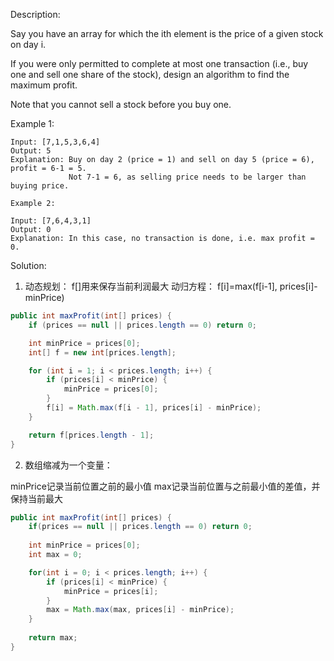 Description:

Say you have an array for which the ith element is the price of a given stock on day i.

If you were only permitted to complete at most one transaction (i.e., buy one and sell one share of the stock), design an algorithm to find the maximum profit.

Note that you cannot sell a stock before you buy one.

Example 1:
```
Input: [7,1,5,3,6,4]
Output: 5
Explanation: Buy on day 2 (price = 1) and sell on day 5 (price = 6), profit = 6-1 = 5.
             Not 7-1 = 6, as selling price needs to be larger than buying price.
```
```
Example 2:

Input: [7,6,4,3,1]
Output: 0
Explanation: In this case, no transaction is done, i.e. max profit = 0.
```

Solution:

1. 动态规划：
f[]用来保存当前利润最大
动归方程：
f[i]=max(f[i-1], prices[i]-minPrice)

```java
public int maxProfit(int[] prices) {
	if (prices == null || prices.length == 0) return 0;

	int minPrice = prices[0];
	int[] f = new int[prices.length];

	for (int i = 1; i < prices.length; i++) {
		if (prices[i] < minPrice) {
			minPrice = prices[0];
		}
		f[i] = Math.max(f[i - 1], prices[i] - minPrice);
	}

	return f[prices.length - 1];
}
```

2. 数组缩减为一个变量：

minPrice记录当前位置之前的最小值
max记录当前位置与之前最小值的差值，并保持当前最大

```java
public int maxProfit(int[] prices) {
    if(prices == null || prices.length == 0) return 0;
    
    int minPrice = prices[0];
    int max = 0;

    for(int i = 0; i < prices.length; i++) {
        if (prices[i] < minPrice) {
            minPrice = prices[i];
        }
        max = Math.max(max, prices[i] - minPrice);
    }
    
    return max;
}
```


